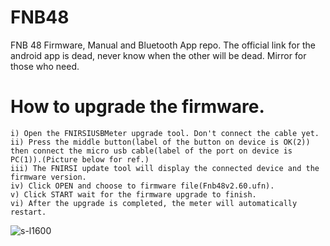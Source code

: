 # FNB48
FNB 48 Firmware, Manual and Bluetooth App repo. The official link for the android app is dead, never know when the other will be dead. Mirror for those who need. 

# How to upgrade the firmware.

    i) Open the FNIRSIUSBMeter upgrade tool. Don't connect the cable yet. 
    ii) Press the middle button(label of the button on device is OK(2)) then connect the micro usb cable(label of the port on device is PC(1)).(Picture below for ref.)
    iii) The FNIRSI update tool will display the connected device and the firmware version.
    iv) Click OPEN and choose to firmware file(Fnb48v2.60.ufn).
    v) Click START wait for the firmware upgrade to finish.
    vi) After the upgrade is completed, the meter will automatically restart.
    
![s-l1600](https://user-images.githubusercontent.com/8004952/222978025-653dce17-9b57-4adf-9b3c-e082f5d6ef54.jpg)

